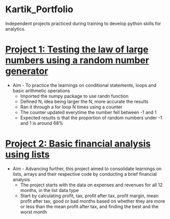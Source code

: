 # Kartik_Portfolio
Independent projects practiced during training to develop python skills for analytics.
# [Project 1: Testing the law of large numbers using a random number generator](https://github.com/kt2795/Kartik_Portfolio/blob/951576e68fd6fab74c43d551e271caab78f183c5/Law%20Of%20Large%20Numbers.ipynb)
* Aim - To practice the learnings on conditional statements, loops and basic arithmetic operations
  * Imported the numpy package to use randn function
  * Defined N, idea being larger the N, more accurate the results
  * Ran it through a for loop N times using a counter
  * The counter updated everytime the number fell between -1 and 1
  * Expected results is that the proportion of random numbers under -1 and 1 is around 68%

# [Project 2: Basic financial analysis using lists](https://github.com/kt2795/Kartik_Portfolio/blob/7658dd32a8d4e714aac58fe86383239954fbb679/Project%202:%20Financial%20Analysis%20using%20lists.ipynb)
* Aim - Advancing further, this project aimed to consolidate learnings on lists, arrays and their respective code by conducting a brief financial analysis
  * The project starts with the data on expenses and revenues for all 12 months, in the list data type
  * Start by calculating profit, tax, profit after tax, profit margin, mean profit after tax, good or bad months based on whether they are more or less than the mean profit after tax, and finding the best and the worst month  
